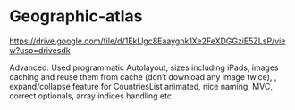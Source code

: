 # Geographic-atlas
https://drive.google.com/file/d/1EkLlgc8Eaaygnk1Xe2FeXDGGziE5ZLsP/view?usp=drivesdk

Advanced: Used programmatic Autolayout, sizes including iPads, images caching and reuse them from cache (don’t download any image twice),
, expand/collapse feature for CountriesList animated, 
nice naming, MVC, correct optionals, array indices handling etc.

